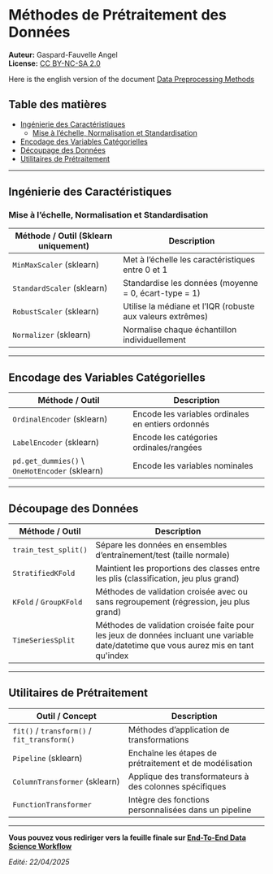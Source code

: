 # Méthodes de Prétraitement des Données
**Auteur:** Gaspard-Fauvelle Angel  
**License:** [CC BY-NC-SA 2.0](https://creativecommons.org/licenses/by-nc-sa/2.0/)  

Here is the english version of the document [Data Preprocessing Methods](./Data_Preprocessing_Methods_FR.md)

## Table des matières
- [Ingénierie des Caractéristiques](#Ingénierie-des-Caractéristiques)
  - [Mise à l’échelle, Normalisation et Standardisation](#Mise-à-léchelle-Normalisation-et-Standardisation)
- [Encodage des Variables Catégorielles](#Encodage-des-Variables-Catégorielles)
- [Découpage des Données](#Découpage-des-Données)
- [Utilitaires de Prétraitement](#Utilitaires-de-Prétraitement)

---

## Ingénierie des Caractéristiques

### Mise à l’échelle, Normalisation et Standardisation

| Méthode / Outil (Sklearn uniquement) | Description                                           |
|--------------------------------------|-------------------------------------------------------|
| `MinMaxScaler` (sklearn)             | Met à l’échelle les caractéristiques entre 0 et 1     |
| `StandardScaler` (sklearn)           | Standardise les données (moyenne = 0, écart-type = 1) |
| `RobustScaler` (sklearn)             | Utilise la médiane et l’IQR (robuste aux valeurs extrêmes) |
| `Normalizer` (sklearn)               | Normalise chaque échantillon individuellement         |

---

## Encodage des Variables Catégorielles

| Méthode / Outil               | Description                                            |
|-------------------------------|--------------------------------------------------------|
| `OrdinalEncoder` (sklearn)    | Encode les variables ordinales en entiers ordonnés    |
| `LabelEncoder` (sklearn)      | Encode les catégories ordinales/rangées               |
| `pd.get_dummies()` \ `OneHotEncoder` (sklearn) | Encode les variables nominales         |

---

## Découpage des Données

| Méthode / Outil               | Description                                             |
|-------------------------------|---------------------------------------------------------|
| `train_test_split()`          | Sépare les données en ensembles d’entraînement/test (taille normale) |
| `StratifiedKFold`             | Maintient les proportions des classes entre les plis (classification, jeu plus grand) |
| `KFold` / `GroupKFold`        | Méthodes de validation croisée avec ou sans regroupement (régression, jeu plus grand) |
| `TimeSeriesSplit`             | Méthodes de validation croisée faite pour les jeux de données incluant une variable date/datetime que vous aurez mis en tant qu'index |

---

## Utilitaires de Prétraitement

| Outil / Concept               | Description                                                   |
|-------------------------------|----------------------------------------------------------------|
| `fit()` / `transform()` / `fit_transform()` | Méthodes d’application de transformations           |
| `Pipeline` (sklearn)          | Enchaîne les étapes de prétraitement et de modélisation       |
| `ColumnTransformer` (sklearn) | Applique des transformateurs à des colonnes spécifiques        |
| `FunctionTransformer`         | Intègre des fonctions personnalisées dans un pipeline         |

---

**Vous pouvez vous rediriger vers la feuille finale sur [End-To-End Data Science Workflow](./End-to-End_Data_Science_Workflow_FR.md)**

_Edité: 22/04/2025_
